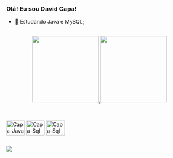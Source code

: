 ### Olá! Eu sou David Capa!


- 🌱 Estudando Java e MySQL;
##

<div align="center">
  <a href="https://github.com/Capa03">
  <img height="180em" src="https://github-readme-stats.vercel.app/api?username=Capa03&show_icons=true&theme=dark&include_all_commits=true&count_private=true"/>
  <img height="180em" src="https://github-readme-stats.vercel.app/api/top-langs/?username=Capa03&layout=compact&langs_count=7&theme=dark"/>
</div>
  
##
<div style="display: inline_block"><br>
  <img align="center" alt="Capa-Java" height="40" width="50" src="https://cdn.jsdelivr.net/gh/devicons/devicon/icons/java/java-original.svg">
  <img align="center" alt="Capa-Sql" height="40" width="50" src="https://cdn.jsdelivr.net/gh/devicons/devicon/icons/mysql/mysql-original-wordmark.svg">
  <img align="center" alt="Capa-Sql" height="40" width="50" src="https://cdn.jsdelivr.net/gh/devicons/devicon/icons/android/android-original.svg" />
  
  
</div>
  
  ##
<div>
  <a href="https://www.linkedin.com/in/david-capa-542302208/" target="_blank"><img src="https://img.shields.io/badge/-LinkedIn-%230077B5?style=for-the-badge&logo=linkedin&logoColor=white" target="_blank"></a> 
</div>

